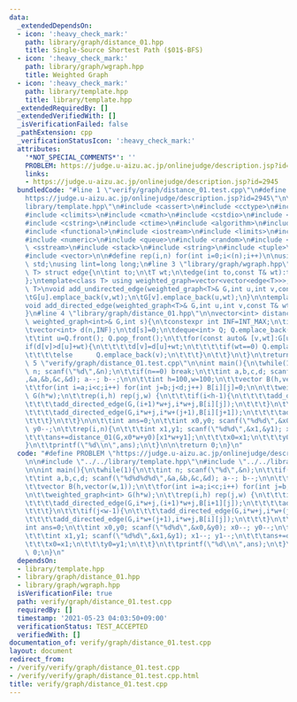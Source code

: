 ```yaml
---
data:
  _extendedDependsOn:
  - icon: ':heavy_check_mark:'
    path: library/graph/distance_01.hpp
    title: Single-Source Shortest Path ($01$-BFS)
  - icon: ':heavy_check_mark:'
    path: library/graph/wgraph.hpp
    title: Weighted Graph
  - icon: ':heavy_check_mark:'
    path: library/template.hpp
    title: library/template.hpp
  _extendedRequiredBy: []
  _extendedVerifiedWith: []
  _isVerificationFailed: false
  _pathExtension: cpp
  _verificationStatusIcon: ':heavy_check_mark:'
  attributes:
    '*NOT_SPECIAL_COMMENTS*': ''
    PROBLEM: https://judge.u-aizu.ac.jp/onlinejudge/description.jsp?id=2945
    links:
    - https://judge.u-aizu.ac.jp/onlinejudge/description.jsp?id=2945
  bundledCode: "#line 1 \"verify/graph/distance_01.test.cpp\"\n#define PROBLEM \"\
    https://judge.u-aizu.ac.jp/onlinejudge/description.jsp?id=2945\"\n\n#line 2 \"\
    library/template.hpp\"\n#include <cassert>\n#include <cctype>\n#include <chrono>\n\
    #include <climits>\n#include <cmath>\n#include <cstdio>\n#include <cstdlib>\n\
    #include <cstring>\n#include <ctime>\n#include <algorithm>\n#include <deque>\n\
    #include <functional>\n#include <iostream>\n#include <limits>\n#include <map>\n\
    #include <numeric>\n#include <queue>\n#include <random>\n#include <set>\n#include\
    \ <sstream>\n#include <stack>\n#include <string>\n#include <tuple>\n#include <utility>\n\
    #include <vector>\n\n#define rep(i,n) for(int i=0;i<(n);i++)\n\nusing namespace\
    \ std;\nusing lint=long long;\n#line 3 \"library/graph/wgraph.hpp\"\n\ntemplate<class\
    \ T> struct edge{\n\tint to;\n\tT wt;\n\tedge(int to,const T& wt):to(to),wt(wt){}\n\
    };\ntemplate<class T> using weighted_graph=vector<vector<edge<T>>>;\n\ntemplate<class\
    \ T>\nvoid add_undirected_edge(weighted_graph<T>& G,int u,int v,const T& wt){\n\
    \tG[u].emplace_back(v,wt);\n\tG[v].emplace_back(u,wt);\n}\n\ntemplate<class T>\n\
    void add_directed_edge(weighted_graph<T>& G,int u,int v,const T& wt){\n\tG[u].emplace_back(v,wt);\n\
    }\n#line 4 \"library/graph/distance_01.hpp\"\n\nvector<int> distance_01(const\
    \ weighted_graph<int>& G,int s){\n\tconstexpr int INF=INT_MAX;\n\tint n=G.size();\n\
    \tvector<int> d(n,INF);\n\td[s]=0;\n\tdeque<int> Q; Q.emplace_back(s);\n\twhile(!Q.empty()){\n\
    \t\tint u=Q.front(); Q.pop_front();\n\t\tfor(const auto& [v,wt]:G[u]){\n\t\t\t\
    if(d[v]>d[u]+wt){\n\t\t\t\td[v]=d[u]+wt;\n\t\t\t\tif(wt==0) Q.emplace_front(v);\n\
    \t\t\t\telse      Q.emplace_back(v);\n\t\t\t}\n\t\t}\n\t}\n\treturn d;\n}\n#line\
    \ 5 \"verify/graph/distance_01.test.cpp\"\n\nint main(){\n\twhile(1){\n\t\tint\
    \ n; scanf(\"%d\",&n);\n\t\tif(n==0) break;\n\t\tint a,b,c,d; scanf(\"%d%d%d%d\"\
    ,&a,&b,&c,&d); a--; b--;\n\n\t\tint h=100,w=100;\n\t\tvector B(h,vector(w,1));\n\
    \t\tfor(int i=a;i<c;i++) for(int j=b;j<d;j++) B[i][j]=0;\n\n\t\tweighted_graph<int>\
    \ G(h*w);\n\t\trep(i,h) rep(j,w) {\n\t\t\tif(i<h-1){\n\t\t\t\tadd_directed_edge(G,i*w+j,(i+1)*w+j,B[i+1][j]);\n\
    \t\t\t\tadd_directed_edge(G,(i+1)*w+j,i*w+j,B[i][j]);\n\t\t\t}\n\t\t\tif(j<w-1){\n\
    \t\t\t\tadd_directed_edge(G,i*w+j,i*w+(j+1),B[i][j+1]);\n\t\t\t\tadd_directed_edge(G,i*w+(j+1),i*w+j,B[i][j]);\n\
    \t\t\t}\n\t\t}\n\n\t\tint ans=0;\n\t\tint x0,y0; scanf(\"%d%d\",&x0,&y0); x0--;\
    \ y0--;\n\t\trep(i,n){\n\t\t\tint x1,y1; scanf(\"%d%d\",&x1,&y1); x1--; y1--;\n\
    \t\t\tans+=distance_01(G,x0*w+y0)[x1*w+y1];\n\t\t\tx0=x1;\n\t\t\ty0=y1;\n\t\t\
    }\n\t\tprintf(\"%d\\n\",ans);\n\t}\n\n\treturn 0;\n}\n"
  code: "#define PROBLEM \"https://judge.u-aizu.ac.jp/onlinejudge/description.jsp?id=2945\"\
    \n\n#include \"../../library/template.hpp\"\n#include \"../../library/graph/distance_01.hpp\"\
    \n\nint main(){\n\twhile(1){\n\t\tint n; scanf(\"%d\",&n);\n\t\tif(n==0) break;\n\
    \t\tint a,b,c,d; scanf(\"%d%d%d%d\",&a,&b,&c,&d); a--; b--;\n\n\t\tint h=100,w=100;\n\
    \t\tvector B(h,vector(w,1));\n\t\tfor(int i=a;i<c;i++) for(int j=b;j<d;j++) B[i][j]=0;\n\
    \n\t\tweighted_graph<int> G(h*w);\n\t\trep(i,h) rep(j,w) {\n\t\t\tif(i<h-1){\n\
    \t\t\t\tadd_directed_edge(G,i*w+j,(i+1)*w+j,B[i+1][j]);\n\t\t\t\tadd_directed_edge(G,(i+1)*w+j,i*w+j,B[i][j]);\n\
    \t\t\t}\n\t\t\tif(j<w-1){\n\t\t\t\tadd_directed_edge(G,i*w+j,i*w+(j+1),B[i][j+1]);\n\
    \t\t\t\tadd_directed_edge(G,i*w+(j+1),i*w+j,B[i][j]);\n\t\t\t}\n\t\t}\n\n\t\t\
    int ans=0;\n\t\tint x0,y0; scanf(\"%d%d\",&x0,&y0); x0--; y0--;\n\t\trep(i,n){\n\
    \t\t\tint x1,y1; scanf(\"%d%d\",&x1,&y1); x1--; y1--;\n\t\t\tans+=distance_01(G,x0*w+y0)[x1*w+y1];\n\
    \t\t\tx0=x1;\n\t\t\ty0=y1;\n\t\t}\n\t\tprintf(\"%d\\n\",ans);\n\t}\n\n\treturn\
    \ 0;\n}\n"
  dependsOn:
  - library/template.hpp
  - library/graph/distance_01.hpp
  - library/graph/wgraph.hpp
  isVerificationFile: true
  path: verify/graph/distance_01.test.cpp
  requiredBy: []
  timestamp: '2021-05-23 04:03:50+09:00'
  verificationStatus: TEST_ACCEPTED
  verifiedWith: []
documentation_of: verify/graph/distance_01.test.cpp
layout: document
redirect_from:
- /verify/verify/graph/distance_01.test.cpp
- /verify/verify/graph/distance_01.test.cpp.html
title: verify/graph/distance_01.test.cpp
---
```

